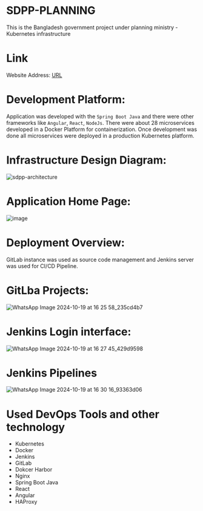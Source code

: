 # SDPP-PLANNING
This is the Bangladesh government project under planning ministry - Kubernetes infrastructure
# Link
Website Address: [URL](https://sso.plandiv.gov.bd/)
# Development Platform:
Application was developed with the `Spring Boot Java` and there were other frameworks like `Angular`, `React`, `NodeJs`. There were about 28 microservices developed in a Docker Platform for containerization. Once development was done all microservices were deployed in a production Kubernetes platform. 
# Infrastructure Design Diagram:
![sdpp-architecture](https://github.com/user-attachments/assets/3798c4ba-d0db-425c-a67a-c7f64e09d7bc)
# Application Home Page:
![image](https://github.com/user-attachments/assets/697d8b16-c965-4592-8b02-08ca8c48de7e)
# Deployment Overview:
GitLab instance was used as source code management and Jenkins server was used for CI/CD Pipeline. 
# GitLba Projects:
![WhatsApp Image 2024-10-19 at 16 25 58_235cd4b7](https://github.com/user-attachments/assets/51eeb268-433b-4cc4-a00f-9a567c86d5e4)
# Jenkins Login interface:
![WhatsApp Image 2024-10-19 at 16 27 45_429d9598](https://github.com/user-attachments/assets/cd3154ab-a5c8-4022-a216-5bd48a305eca)
# Jenkins Pipelines
![WhatsApp Image 2024-10-19 at 16 30 16_93363d06](https://github.com/user-attachments/assets/8aa2a1c4-6dbe-49c9-9943-0601dacea066)
# Used DevOps Tools and other technology
- Kubernetes
- Docker
- Jenkins
- GitLab
- Dokcer Harbor
- Nginx
- Spring Boot Java
- React
- Angular
- HAProxy
